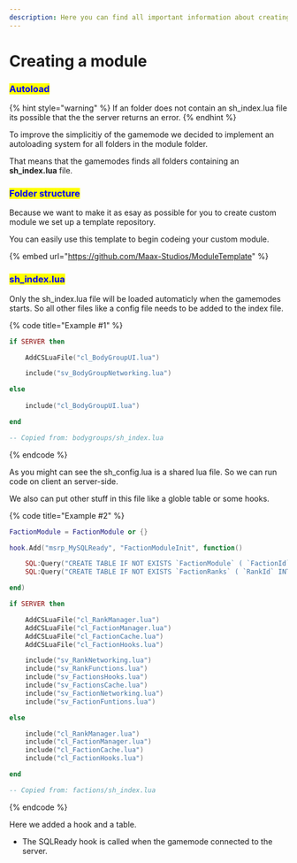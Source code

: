 ```yaml
---
description: Here you can find all important information about creating a custom module
---
```


# Creating a module

### <mark style="color:blue;">Autoload</mark>

{% hint style="warning" %}
If an folder does not contain an sh\_index.lua file its possible that the the server returns an error.
{% endhint %}

To improve the simplicitiy of the gamemode we decided to implement an autoloading system for all folders in the module folder.&#x20;

That means that the gamemodes finds all folders containing an **sh\_index.lua** file.&#x20;

### <mark style="color:blue;">Folder structure</mark>

Because we want to make it as esay as possible for you to create custom module we set up a template repository.

You can easily use this template to begin codeing your custom module.

{% embed url="https://github.com/Maax-Studios/ModuleTemplate" %}

### <mark style="color:blue;">sh\_index.lua</mark>

Only the sh\_index.lua file will be loaded automaticly when the gamemodes starts. So all other files like a config file needs to be added to the index file.&#x20;

{% code title="Example #1" %}
```lua
if SERVER then 

    AddCSLuaFile("cl_BodyGroupUI.lua")

    include("sv_BodyGroupNetworking.lua")

else
    
    include("cl_BodyGroupUI.lua")

end

-- Copied from: bodygroups/sh_index.lua
```
{% endcode %}

As you might can see the sh\_config.lua is a shared lua file. So we can run code on client an server-side.

We also can put other stuff in this file like a globle table or some hooks.

{% code title="Example #2" %}
```lua
FactionModule = FactionModule or {}

hook.Add("msrp_MySQLReady", "FactionModuleInit", function() 

    SQL:Query("CREATE TABLE IF NOT EXISTS `FactionModule` ( `FactionId` INT NOT NULL AUTO_INCREMENT , `FactionName` TEXT NOT NULL , `FactionDescription` TEXT NOT NULL , `FactionRankTable` INT NOT NULL , `FactionColor` TEXT NOT NULL DEFAULT '255,255,255' , `FactionIsDefault` BOOLEAN NOT NULL DEFAULT FALSE , `FactionParentId` INT NOT NULL DEFAULT '0' , `FactionShortCut` TEXT NOT NULL , PRIMARY KEY (`FactionId`));")
    SQL:Query("CREATE TABLE IF NOT EXISTS `FactionRanks` ( `RankId` INT NOT NULL AUTO_INCREMENT , `RankName` TEXT NOT NULL , `RankShort` TEXT NOT NULL , `RankModels` JSON NOT NULL , `RankWeapons` JSON NOT NULL , `RankSortId` VARCHAR(11) NOT NULL , `RankFaction` VARCHAR(11) NOT NULL , `RankDefault` BOOLEAN NOT NULL DEFAULT FALSE, PRIMARY KEY (`RankId`))")

end)

if SERVER then 

    AddCSLuaFile("cl_RankManager.lua")
    AddCSLuaFile("cl_FactionManager.lua")
    AddCSLuaFile("cl_FactionCache.lua")
    AddCSLuaFile("cl_FactionHooks.lua")

    include("sv_RankNetworking.lua")
    include("sv_RankFunctions.lua")
    include("sv_FactionsHooks.lua")
    include("sv_FactionsCache.lua")
    include("sv_FactionNetworking.lua")
    include("sv_FactionFuntions.lua")

else 

    include("cl_RankManager.lua")
    include("cl_FactionManager.lua")
    include("cl_FactionCache.lua")
    include("cl_FactionHooks.lua")

end

-- Copied from: factions/sh_index.lua
```
{% endcode %}

Here we added a hook and a table.&#x20;

* The SQLReady hook is called when the gamemode connected to the server.&#x20;
